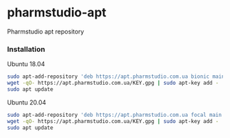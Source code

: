 # pharmstudio-apt
Pharmstudio apt repository

### Installation
Ubuntu 18.04
```bash
sudo apt-add-repository 'deb https://apt.pharmstudio.com.ua bionic main'
wget -qO- https://apt.pharmstudio.com.ua/KEY.gpg | sudo apt-key add -
sudo apt update
```

Ubuntu 20.04
```bash
sudo apt-add-repository 'deb https://apt.pharmstudio.com.ua focal main'
wget -qO- https://apt.pharmstudio.com.ua/KEY.gpg | sudo apt-key add -
sudo apt update
```
